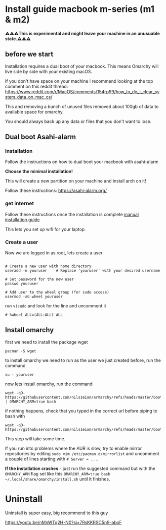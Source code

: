 # Install guide macbook m-series (m1 & m2)

⚠️⚠️⚠️**This is experimental and might leave your machine in an unusuable state.**⚠️⚠️⚠️

## before we start

Installation requires a dual boot of your macbook. This means Omarchy will live side by side with your existing macOS.

If you don't have space on your machine I recommend looking at the top comment on this reddit thread: 
https://www.reddit.com/r/MacOS/comments/154rp99/how_to_do_i_clear_system_data_on_mac_os/

This and removing a bunch of unused files removed about 100gb of data to available space for omarchy.

You should always back up any data or files that you don't want to lose. 

## Dual boot Asahi-alarm

### installation 

Follow the instructions on how to dual boot your macbook with asahi-alarm

**Choose the minimal installation!**

This will create a new partition on your machine and install arch on it!

Follow these instructions: https://asahi-alarm.org/


### get internet
Follow these instructions once the installation is complete [manual installation guide](https://github.com/asahi-alarm/asahi-alarm/blob/main/manual-install.md)

This lets you set up wifi for your laptop.

### Create a user

Now we are logged in as root, lets create a user 
  
  ```

# Create a new user with home directory
useradd -m youruser    # Replace 'youruser' with your desired username

# Set password for the new user
passwd youruser

# Add user to the wheel group (for sudo access)
usermod -aG wheel youruser
```

run `visudo` and look for the line and uncomment it


```
# %wheel ALL=(ALL:ALL) ALL
```


## Install omarchy 

first we need to install the package wget 

```
pacman -S wget
```

to install omarchy we need to run as the user we just created before, run the command

```
su - youruser
```


now lets install omarchy, run the command


```
wget -qO- https://githubusercontent.com/nilszeion/armarchy/refs/heads/master/boot.sh | OMARCHY_ARM=true bash
```

if nothing happens, check that you typed in the correct url before piping to bash with

```
wget -qO- https://githubusercontent.com/nilszeion/armarchy/refs/heads/master/boot.sh
```

This step will take some time.

If you run into problems where the AUR is slow, try to enable mirror repositories by editing  `sudo vim /etc/pacman.d/mirrorlist` and uncomment a couple of lines starting with `# Server = ...`. 

**If the installation crashes** - just run the suggested command but with the `OMARCHY_ARM` flag set like this `OMARCHY_ARM=true bash ~/.local/share/omarchy/install.sh` until it finishes.


# Uninstall

Uninstall is super easy, big recommend to this guy

https://youtu.be/nMnWTq2H-N0?si=7RsKKRSC5n9-aboF
